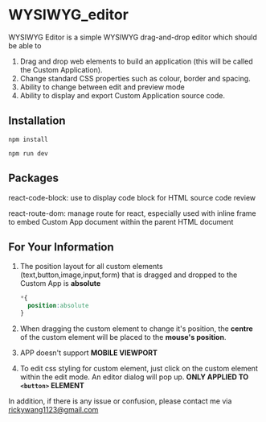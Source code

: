 # WYSIWYG_editor

WYSIWYG Editor is a simple WYSIWYG drag-and-drop editor which should be able to

1. Drag and drop web elements to build an application (this will be called the Custom Application).
2. Change standard CSS properties such as colour, border and spacing.
3. Ability to change between edit and preview mode
4. Ability to display and export Custom Application source code.

## Installation
```npm install```

```npm run dev```

## Packages

react-code-block: use to display code block for HTML source code review

react-route-dom: manage route for react, especially used with inline frame to embed Custom App document within the parent HTML document

## For Your Information

1. The position layout for all custom elements (text,button,image,input,form) that is dragged and dropped to the Custom App is **absolute**

   ``` css
   *{
     position:absolute
   }
   ```

2. When dragging the custom element to change it's position, the **centre**  of the custom element will be placed to the **mouse's position**.

3. APP doesn't support **MOBILE VIEWPORT**

4. To edit css styling for custom element, just click on the custom element within the edit mode. An editor dialog will pop up. **ONLY APPLIED TO `<button>` ELEMENT**

In addition, if there is any issue or confusion, please contact me via rickywang1123@gmail.com
